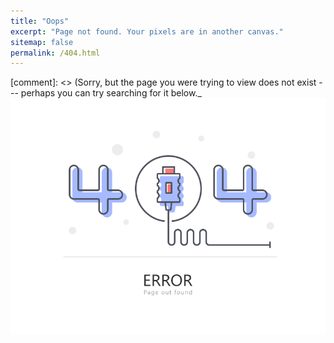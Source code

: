 ```yaml
---
title: "Oops"
excerpt: "Page not found. Your pixels are in another canvas."
sitemap: false
permalink: /404.html
---
```


[comment]: <> (Sorry, but the page you were trying to view does not exist --- perhaps you can try searching for it below._
![alt text](https://github.com/DihanDai/dihandai.github.io/blob/master/404_dribbble_.png)
<script type="text/javascript">
  var GOOG_FIXURL_LANG = 'en';
  var GOOG_FIXURL_SITE = '{{ site.url }}'
</script>
<script type="text/javascript"
  src="//linkhelp.clients.google.com/tbproxy/lh/wm/fixurl.js">
</script>
